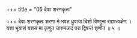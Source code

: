 +++
title = "05 देवाः शरणकृतः"

+++
देवाः शरणकृतः शरणा मे भवत ध्रुवाया दिशो विष्णुना राज्ञाध्यक्षेण ।  
यशा भूयासं यशसं मा कृणुत चारुमन्नादं परा द्विषन्तं शृणीत ॥ ५ ॥